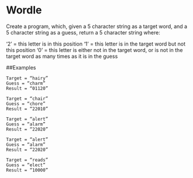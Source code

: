 # Wordle


Create a program, which, given a 5 character string as a target word, and a 5 character string as a guess, return a 5 character string where:

‘2’ = this letter is in this position
‘1’ = this letter is in the target word but not this position
‘0’ = this letter is either not in the target word, or is not in the target word as many times as it is in the guess

##Examples

```
Target = “hairy”
Guess = “charm”
Result = “01120”
```

```
Target = “chair”
Guess = “chore”
Result = “22010”
```

```
Target = “alert”
Guess = “alarm”
Result = “22020”
```

```
Target = “alert”
Guess = “alarm”
Result = “22020”
```
```
Target = “reads”
Guess = “elect”
Result = “10000”
```
